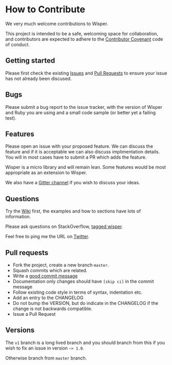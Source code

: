 # How to Contribute

We very much welcome contributions to Wisper.

This project is intended to be a safe, welcoming space for collaboration,
and contributors are expected to adhere to the
[Contributor Covenant](http://contributor-covenant.org) code of conduct.

## Getting started

Please first check the existing [Issues](https://github.com/krisleech/wisper/issues) 
and [Pull Requests](https://github.com/krisleech/wisper/pulls) to ensure your
issue has not already been discused.

## Bugs

Please submit a bug report to the issue tracker, with the version of Wisper
and Ruby you are using and a small code sample (or better yet a failing test).

## Features

Please open an issue with your proposed feature. We can discuss the feature and
if it is acceptable we can also discuss implimentation details. You will in
most cases have to submit a PR which adds the feature. 

Wisper is a micro library and will remain lean. Some features would be most
appropriate as an extension to Wisper.

We also have a [Gitter channel](https://gitter.im/krisleech/wisper) if you wish to discuss your ideas.

## Questions

Try the [Wiki](https://github.com/krisleech/wisper/wiki) first, the examples
and how to sections have lots of information.

Please ask questions on StackOverflow, [tagged wisper](https://stackoverflow.com/questions/tagged/wisper).

Feel free to ping me the URL on [Twitter](https://twitter.com/krisleech).

## Pull requests

* Fork the project, create a new branch `master`.
* Squash commits which are related.
* Write a [good commit message](http://tbaggery.com/2008/04/19/a-note-about-git-commit-messages.html)
* Documentation only changes should have `[skip ci]` in the commit message
* Follow existing code style in terms of syntax, indentation etc.
* Add an entry to the CHANGELOG
* Do not bump the VERSION, but do indicate in the CHANGELOG if the change is
not backwards compatible.
* Issue a Pull Request

## Versions

The `v1` branch is a long lived branch and you should
branch from this if you wish to fix an issue in version `~> 1.0`.

Otherwise branch from `master` branch.
